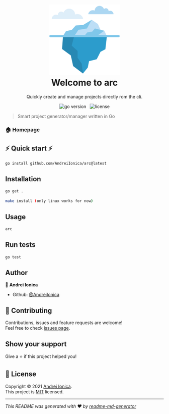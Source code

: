 <h1 align="center">
  <img src="./.github/images/iceberg.png" width="224px"/><br/>
	Welcome to arc
</h1>

<p align="center">
Quickly create and manage projects directly rom the cli.
</p>

<p align="center">
<img src="https://img.shields.io/badge/Go-1.16+-00ADD8?style=for-the-badge&logo=go" alt="go version" /></a>
&nbsp;
<img src="https://img.shields.io/badge/license-mit-blue?style=for-the-badge&logo=none" alt="license" /></p>

> Smart project generator/manager written in Go

### 🏠 [Homepage](https://github.com/AndreiIonica/arc#readme)

## ⚡ Quick start ⚡

```sh
go install github.com/AndreiIonica/arc@latest
```

## Installation

```sh
go get .
```

```sh
make install (only linux works for now)
```

##

## Usage

```sh
arc
```

## Run tests

```sh
go test
```

## Author

👤 **Andrei Ionica**

- Github: [@AndreiIonica](https://github.com/AndreiIonica)

## 🤝 Contributing

Contributions, issues and feature requests are welcome!<br />Feel free to check [issues page](https://github.com/AndreiIonica/arc/issues).

## Show your support

Give a ⭐️ if this project helped you!

## 📝 License

Copyright © 2021 [Andrei Ionica](https://github.com/AndreiIonica).<br />
This project is [MIT](https://github.com/AndreiIonica/arc/blob/master/LICENSE) licensed.

---

_This README was generated with ❤️ by [readme-md-generator](https://github.com/kefranabg/readme-md-generator)_
